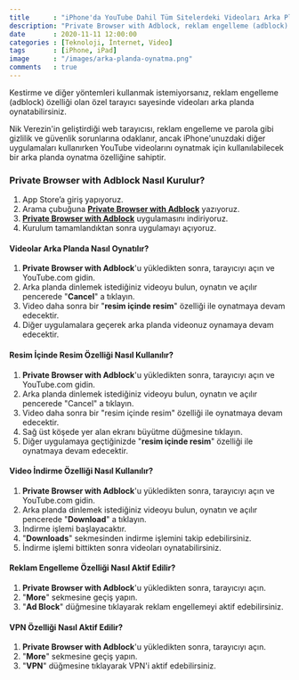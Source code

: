 ```yaml
---
title      : "iPhone'da YouTube Dahil Tüm Sitelerdeki Videoları Arka Planda Nasıl Oynatılır?"
description: "Private Browser with Adblock, reklam engelleme (adblock) özelliği olan özel tarayıcı sayesinde videoları arka planda oynatabilirsiniz."
date       : 2020-11-11 12:00:00
categories : [Teknoloji, İnternet, Video]
tags       : [iPhone, iPad]
image      : "/images/arka-planda-oynatma.png"
comments   : true
---
```


Kestirme ve diğer yöntemleri kullanmak istemiyorsanız, reklam engelleme (adblock) özelliği olan özel tarayıcı sayesinde videoları arka planda oynatabilirsiniz.

Nik Verezin'in geliştirdiği web tarayıcısı, reklam engelleme ve parola gibi gizlilik ve güvenlik sorunlarına odaklanır, ancak iPhone'unuzdaki diğer uygulamaları kullanırken YouTube videolarını oynatmak için kullanılabilecek bir arka planda oynatma özelliğine sahiptir.

### Private Browser with Adblock Nasıl Kurulur?

1. App Store’a giriş yapıyoruz.
2. Arama çubuğuna **[Private Browser with Adblock](https://apple.co/2IgRw81)** yazıyoruz.
3. **[Private Browser with Adblock](https://apple.co/2IgRw81)** uygulamasını indiriyoruz.
4. Kurulum tamamlandıktan sonra uygulamayı açıyoruz.

#### Videolar Arka Planda Nasıl Oynatılır?

1. **Private Browser with Adblock**'u yükledikten sonra, tarayıcıyı açın ve YouTube.com gidin. 
2. Arka planda dinlemek istediğiniz videoyu bulun, oynatın ve açılır pencerede "**Cancel**" a tıklayın.
3. Video daha sonra bir "**resim içinde resim**" özelliği ile oynatmaya devam edecektir.
4. Diğer uygulamalara geçerek arka planda videonuz oynamaya devam edecektir.

#### Resim İçinde Resim Özelliği Nasıl Kullanılır?

1. **Private Browser with Adblock**'u yükledikten sonra, tarayıcıyı açın ve YouTube.com gidin. 
2. Arka planda dinlemek istediğiniz videoyu bulun, oynatın ve açılır pencerede "Cancel" a tıklayın.
3. Video daha sonra bir "resim içinde resim" özelliği ile oynatmaya devam edecektir.
4. Sağ üst köşede yer alan ekranı büyütme düğmesine tıklayın. 
5. Diğer uygulamaya geçtiğinizde "**resim içinde resim**" özelliği ile oynatmaya devam edecektir.

#### Video İndirme Özelliği Nasıl Kullanılır?

1. **Private Browser with Adblock**'u yükledikten sonra, tarayıcıyı açın ve YouTube.com gidin. 
2. Arka planda dinlemek istediğiniz videoyu bulun, oynatın ve açılır pencerede "**Download**" a tıklayın.
3. İndirme işlemi başlayacaktır. 
4. "**Downloads**" sekmesinden indirme işlemini takip edebilirsiniz. 
5. İndirme işlemi bittikten sonra videoları oynatabilirsiniz. 

#### Reklam Engelleme Özelliği Nasıl Aktif Edilir?

1. **Private Browser with Adblock**'u yükledikten sonra, tarayıcıyı açın.
2. "**More**" sekmesine geçiş yapın.
3. "**Ad Block**" düğmesine tıklayarak reklam engellemeyi aktif edebilirsiniz.

#### VPN Özelliği Nasıl Aktif Edilir?

1. **Private Browser with Adblock**'u yükledikten sonra, tarayıcıyı açın.
2. "**More**" sekmesine geçiş yapın.
3. "**VPN**" düğmesine tıklayarak VPN'i aktif edebilirsiniz.